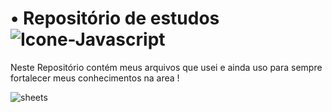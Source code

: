 # • Repositório de estudos <img align="center" alt="Icone-Javascript" src="https://img.shields.io/badge/HTML5-E34F26?style=for-the-badge&logo=html5&logoColor=white">

Neste Repositório contém meus arquivos que usei e ainda uso para sempre fortalecer meus conhecimentos na area ! 

<img align="center" alt="sheets" src="html5%20sheet.png">
